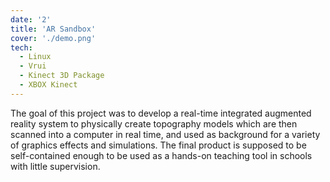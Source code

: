 ```yaml
---
date: '2'
title: 'AR Sandbox'
cover: './demo.png'
tech:
  - Linux
  - Vrui 
  - Kinect 3D Package
  - XBOX Kinect
---
```


The goal of this project was to develop a real-time integrated augmented reality system to physically create topography models which are then scanned into a computer in real time, and used as background for a variety of graphics effects and simulations. The final product is supposed to be self-contained enough to be used as a hands-on teaching tool in schools with little supervision.